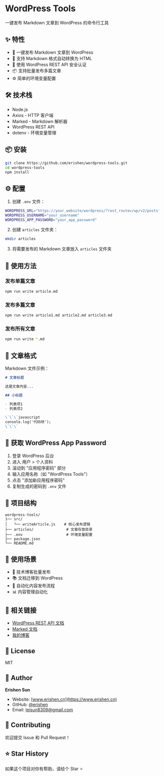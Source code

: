 # WordPress Tools

一键发布 Markdown 文章到 WordPress 的命令行工具

## ✨ 特性

- 🚀 一键发布 Markdown 文章到 WordPress
- 📝 支持 Markdown 格式自动转换为 HTML
- 🔐 使用 WordPress REST API 安全认证
- 📦 支持批量发布多篇文章
- ⚙️ 简单的环境变量配置

## 🛠️ 技术栈

- Node.js
- Axios - HTTP 客户端
- Marked - Markdown 解析器
- WordPress REST API
- dotenv - 环境变量管理

## 📦 安装

```bash
git clone https://github.com/erishen/wordpress-tools.git
cd wordpress-tools
npm install
```

## ⚙️ 配置

1. 创建 `.env` 文件：

```bash
WORDPRESS_URL="https://your_website/wordpress/?rest_route=/wp/v2/posts"
WORDPRESS_USERNAME="your_username"
WORDPRESS_APP_PASSWORD="your_app_password"
```

2. 创建 `articles` 文件夹：

```bash
mkdir articles
```

3. 将需要发布的 Markdown 文章放入 `articles` 文件夹

## 🚀 使用方法

### 发布单篇文章

```bash
npm run write article.md
```

### 发布多篇文章

```bash
npm run write article1.md article2.md article3.md
```

### 发布所有文章

```bash
npm run write *.md
```

## 📝 文章格式

Markdown 文件示例：

```markdown
# 文章标题

这是文章内容...

## 小标题

- 列表项1
- 列表项2

\`\`\`javascript
console.log('代码块');
\`\`\`
```

## 🔐 获取 WordPress App Password

1. 登录 WordPress 后台
2. 进入 用户 > 个人资料
3. 滚动到 "应用程序密码" 部分
4. 输入应用名称（如 "WordPress Tools"）
5. 点击 "添加新应用程序密码"
6. 复制生成的密码到 `.env` 文件

## 📂 项目结构

```
wordpress-tools/
├── src/
│   └── writeArticle.js    # 核心发布逻辑
├── articles/               # 文章存放目录
├── .env                    # 环境变量配置
├── package.json
└── README.md
```

## 🎯 使用场景

- 📝 技术博客批量发布
- 📚 文档迁移到 WordPress
- 🔄 自动化内容发布流程
- 📊 内容管理自动化

## 🔗 相关链接

- [WordPress REST API 文档](https://developer.wordpress.org/rest-api/)
- [Marked 文档](https://marked.js.org/)
- [我的博客](https://www.erishen.cn)

## 📄 License

MIT

## 👤 Author

**Erishen Sun**

- Website: [www.erishen.cn](https://www.erishen.cn)
- GitHub: [@erishen](https://github.com/erishen)
- Email: leisun8309@gmail.com

## 🤝 Contributing

欢迎提交 Issue 和 Pull Request！

## ⭐ Star History

如果这个项目对你有帮助，请给个 Star ⭐️
